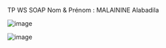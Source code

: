TP WS SOAP
Nom & Prénom : MALAININE Alabadila


![image](https://github.com/Alabadilaa/TP-SOAP/assets/116521188/270801f9-73d0-4145-8bd5-d1981b42673a)


![image](https://github.com/Alabadilaa/TP-SOAP/assets/116521188/0e79265b-4f23-4c9b-ba7e-b60da9c73ac0)
